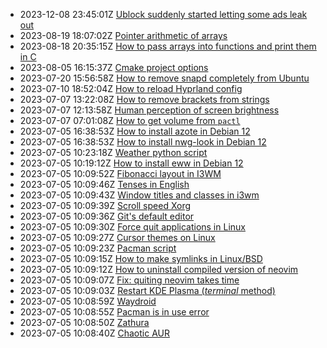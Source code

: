 * 2023-12-08 23:45:01Z [Ublock suddenly started letting some ads leak out](../32)
* 2023-08-19 18:07:02Z [Pointer arithmetic of arrays](../30)
* 2023-08-18 20:35:15Z [How to pass arrays into functions and print them in C](../28)
* 2023-08-05 16:15:37Z [Cmake project options](../27)
* 2023-07-20 15:56:58Z [How to remove snapd completely from Ubuntu](../26)
* 2023-07-10 18:52:04Z [How to reload Hyprland config](../24)
* 2023-07-07 13:22:08Z [How to remove brackets from strings](../23)
* 2023-07-07 12:13:58Z [Human perception of screen brightness](../22)
* 2023-07-07 07:01:08Z [How to get volume from `pactl`](../21)
* 2023-07-05 16:38:53Z [How to install azote in Debian 12](../19)
* 2023-07-05 16:38:53Z [How to install nwg-look in Debian 12](../20)
* 2023-07-05 10:23:18Z [Weather python script](../10)
* 2023-07-05 10:19:12Z [How to install eww in Debian 12](../18)
* 2023-07-05 10:09:52Z [Fibonacci layout in I3WM](../9)
* 2023-07-05 10:09:46Z [Tenses in English](../8)
* 2023-07-05 10:09:43Z [Window titles and classes in i3wm](../7)
* 2023-07-05 10:09:39Z [Scroll speed Xorg](../6)
* 2023-07-05 10:09:36Z [Git's default editor](../5)
* 2023-07-05 10:09:30Z [Force quit applications in Linux](../4)
* 2023-07-05 10:09:27Z [Cursor themes on Linux](../3)
* 2023-07-05 10:09:23Z [Pacman script](../2)
* 2023-07-05 10:09:15Z [How to make symlinks in Linux/BSD ](../17)
* 2023-07-05 10:09:12Z [How to uninstall compiled version of neovim](../16)
* 2023-07-05 10:09:07Z [Fix: quiting neovim takes time](../15)
* 2023-07-05 10:09:03Z [Restart KDE Plasma (*terminal* method)](../14)
* 2023-07-05 10:08:59Z [Waydroid](../13)
* 2023-07-05 10:08:55Z [Pacman is in use error](../12)
* 2023-07-05 10:08:50Z [Zathura](../11)
* 2023-07-05 10:08:40Z [Chaotic AUR](../1)
